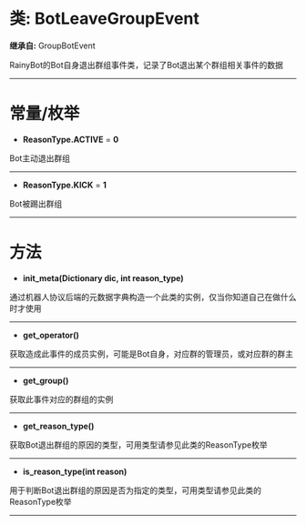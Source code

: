# 类: BotLeaveGroupEvent  
  
**继承自:** GroupBotEvent  
  
RainyBot的Bot自身退出群组事件类，记录了Bot退出某个群组相关事件的数据  
  
---  
  
# 常量/枚举  
  
- **ReasonType.ACTIVE** = **0**  
  
Bot主动退出群组  
  
---  
  
- **ReasonType.KICK** = **1**  
  
Bot被踢出群组  
  
---  
  
# 方法 
  
- **init_meta(Dictionary dic, int reason_type)**  
  
通过机器人协议后端的元数据字典构造一个此类的实例，仅当你知道自己在做什么时才使用  
  
---  
  
- **get_operator()**  
  
获取造成此事件的成员实例，可能是Bot自身，对应群的管理员，或对应群的群主  
  
---  
  
- **get_group()**  
  
获取此事件对应的群组的实例  
  
---  
  
- **get_reason_type()**  
  
获取Bot退出群组的原因的类型，可用类型请参见此类的ReasonType枚举  
  
---  
  
- **is_reason_type(int reason)**  
  
用于判断Bot退出群组的原因是否为指定的类型，可用类型请参见此类的ReasonType枚举  
  
---  
  

